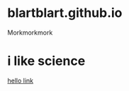 # blartblart.github.io

Morkmorkmork


# i like science

<a href="https://github.com/blartblart/blartblart.github.io/blob/master/data" >hello link </a>
